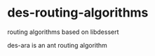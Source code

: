# des-routing-algorithms
routing algorithms based on libdessert

des-ara is an ant routing algorithm
